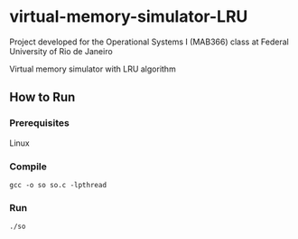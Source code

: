 # virtual-memory-simulator-LRU
Project developed for the Operational Systems I (MAB366) class at Federal University of Rio de Janeiro

Virtual memory simulator with LRU algorithm

## How to Run

### Prerequisites
Linux

### Compile
```
gcc -o so so.c -lpthread
```

### Run
```
./so
```
